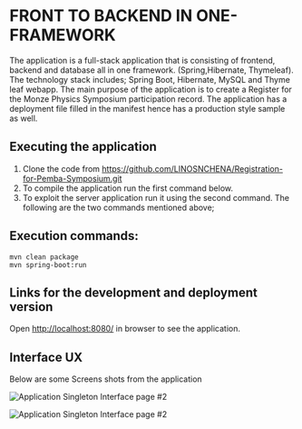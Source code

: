 # FRONT TO BACKEND IN ONE-FRAMEWORK 

The application is a full-stack application that is consisting of frontend, backend and database all in one framework. (Spring,Hibernate, Thymeleaf). The technology stack includes; Spring Boot, Hibernate, MySQL and Thyme leaf webapp.  The main purpose of the application is to create a Register for the Monze Physics Symposium participation record. The application has a deployment file filled in the manifest hence has a production style sample as well.

## Executing the application

1. Clone the code from https://github.com/LINOSNCHENA/Registration-for-Pemba-Symposium.git
2. To compile the application run the first command below.
3. To exploit the server application run it using the second command. The following are the two commands mentioned above;

## Execution commands:  
```
mvn clean package
mvn spring-boot:run
```

## Links for the development and deployment version

Open [http://localhost:8080/](http://localhost:8080/) in browser to see the application.

## Interface UX

 Below are some Screens shots from the application

![ Application Singleton Interface page #2 ](https://github.com/LINOSNCHENA/Registration-for-Pemba-Symposium/blob/master/pemba/page1.png)

![ Application Singleton Interface page #2 ](https://github.com/LINOSNCHENA/Registration-for-Pemba-Symposium/blob/master/pemba/page2.png)
